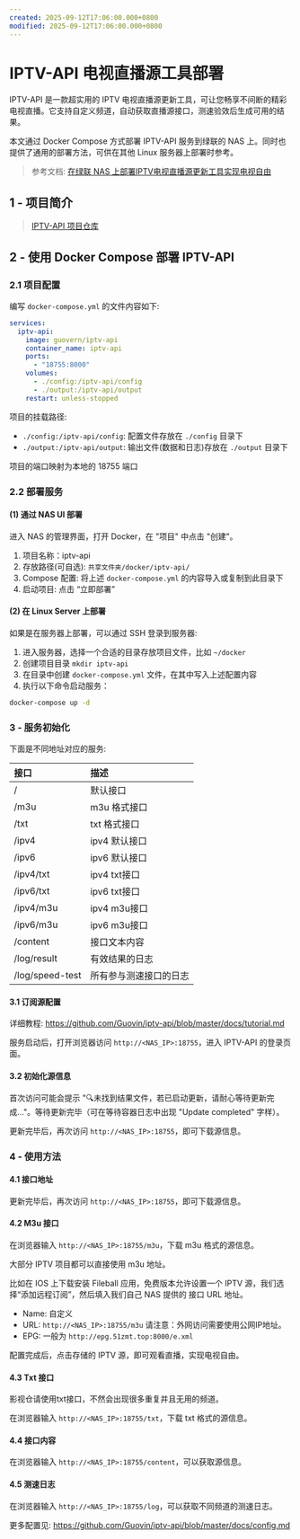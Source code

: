 ```yaml
---
created: 2025-09-12T17:06:00.000+0800
modified: 2025-09-12T17:06:00.000+0800
---
```


# IPTV-API 电视直播源工具部署

IPTV-API 是一款超实用的 IPTV 电视直播源更新工具，可让您畅享不间断的精彩电视直播。它支持自定义频道，自动获取直播源接口，测速验效后生成可用的结果。

本文通过 Docker Compose 方式部署 IPTV-API 服务到绿联的 NAS 上。同时也提供了通用的部署方法，可供在其他 Linux 服务器上部署时参考。

> 参考文档: [在绿联 NAS 上部署IPTV电视直播源更新工具实现电视自由](https://support.ugnas.com/knowledgecenter/#/detail/eyJpZCI6MTUzMSwidHlwZSI6InRhZzAwMiIsImxhbmd1YWdlIjoiemgtQ04iLCJjbGllbnRUeXBlIjoiUEMiLCJhcnRpY2xlSW5mb0lkIjo1MzAsImFydGljbGVWZXJzaW9uIjoiMS4wIiwicGF0aENvZGUiOiIifQ==)

## 1 - 项目简介

> [IPTV-API 项目仓库](https://github.com/Guovin/iptv-api)

## 2 - 使用 Docker Compose 部署 IPTV-API

### 2.1 项目配置

编写 `docker-compose.yml` 的文件内容如下:

```yaml
services:
  iptv-api:
    image: guovern/iptv-api
    container_name: iptv-api
    ports:
      - "18755:8000"
    volumes:
      - ./config:/iptv-api/config
      - ./output:/iptv-api/output
    restart: unless-stopped
```

项目的挂载路径:

- `./config:/iptv-api/config`: 配置文件存放在 `./config` 目录下
- `./output:/iptv-api/output`: 输出文件(数据和日志)存放在 `./output` 目录下

项目的端口映射为本地的 18755 端口

### 2.2 部署服务

#### (1) 通过 NAS UI 部署

进入 NAS 的管理界面，打开 Docker，在 "项目" 中点击 "创建"。

1. 项目名称：iptv-api
2. 存放路径(可自选): `共享文件夹/docker/iptv-api/`
3. Compose 配置: 将上述 `docker-compose.yml` 的内容导入或复制到此目录下
4. 启动项目: 点击 “立即部署”

#### (2) 在 Linux Server 上部署

如果是在服务器上部署，可以通过 SSH 登录到服务器:

1. 进入服务器，选择一个合适的目录存放项目文件，比如 `~/docker`
2. 创建项目目录 `mkdir iptv-api`
3. 在目录中创建 `docker-compose.yml` 文件，在其中写入上述配置内容
4. 执行以下命令启动服务：

```bash
docker-compose up -d
```

### 3 - 服务初始化

下面是不同地址对应的服务:

| 接口              | 描述          |
|:----------------|:------------|
| /               | 默认接口        |
| /m3u            | m3u 格式接口    |
| /txt            | txt 格式接口    |
| /ipv4           | ipv4 默认接口   |
| /ipv6           | ipv6 默认接口   |
| /ipv4/txt       | ipv4 txt接口  |
| /ipv6/txt       | ipv6 txt接口  |
| /ipv4/m3u       | ipv4 m3u接口  |
| /ipv6/m3u       | ipv6 m3u接口  |
| /content        | 接口文本内容      |
| /log/result     | 有效结果的日志     |
| /log/speed-test | 所有参与测速接口的日志 |

#### 3.1 订阅源配置

详细教程: <https://github.com/Guovin/iptv-api/blob/master/docs/tutorial.md>

服务启动后，打开浏览器访问 `http://<NAS_IP>:18755`，进入 IPTV-API 的登录页面。

#### 3.2 初始化源信息

首次访问可能会提示 "🔍️未找到结果文件，若已启动更新，请耐心等待更新完成..."。等待更新完毕（可在等待容器日志中出现 "Update completed" 字样）。

更新完毕后，再次访问 `http://<NAS_IP>:18755`，即可下载源信息。

### 4 - 使用方法

#### 4.1 接口地址

更新完毕后，再次访问 `http://<NAS_IP>:18755`，即可下载源信息。

#### 4.2 M3u 接口

在浏览器输入 `http://<NAS_IP>:18755/m3u`，下载 m3u 格式的源信息。

大部分 IPTV 项目都可以直接使用 m3u 地址。

比如在 IOS 上下载安装 Fileball 应用，免费版本允许设置一个 IPTV 源，我们选择“添加远程订阅”，然后填入我们自己 NAS 提供的 接口 URL 地址。

- Name: 自定义
- URL: `http://<NAS_IP>:18755/m3u` 请注意：外网访问需要使用公网IP地址。
- EPG: 一般为 `http://epg.51zmt.top:8000/e.xml`

配置完成后，点击存储的 IPTV 源，即可观看直播，实现电视自由。

#### 4.3 Txt 接口

影视仓请使用txt接口，不然会出现很多重复并且无用的频道。

在浏览器输入 `http://<NAS_IP>:18755/txt`，下载 txt 格式的源信息。

#### 4.4 接口内容

在浏览器输入 `http://<NAS_IP>:18755/content`，可以获取源信息。

#### 4.5 测速日志

在浏览器输入 `http://<NAS_IP>:18755/log`，可以获取不同频道的测速日志。

更多配置见: <https://github.com/Guovin/iptv-api/blob/master/docs/config.md>
